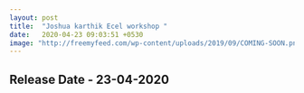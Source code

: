```yaml
---
layout: post
title:  "Joshua karthik Ecel workshop "
date:   2020-04-23 09:03:51 +0530
image: "http://freemyfeed.com/wp-content/uploads/2019/09/COMING-SOON.png"
---
```


 

<h2>Release Date - 23-04-2020</h2>

 

